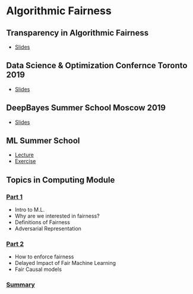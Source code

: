 # Algorithmic Fairness

## Transparency in Algorithmic Fairness
- [Slides](./transparency-in-algorithmic-fairness.html)

## Data Science & Optimization Confernce Toronto 2019
- [Slides](./toronto2019.html)

## DeepBayes Summer School Moscow 2019
- [Slides](./moscow2019.html)

## ML Summer School
- [Lecture](./mlss.html)
- [Exercise](https://tinyurl.com/ethicml)

## Topics in Computing Module
### [Part 1](./algo-fairness-part1.html)
- Intro to M.L.
- Why are we interested in fairness?
- Definitions of Fairness
- Adversarial Representation

### [Part 2](./algo-fairness-part2.html)
- How to enforce fairness
- Delayed Impact of Fair Machine Learning
- Fair Causal models

### [Summary](./fairness-summary.html)
